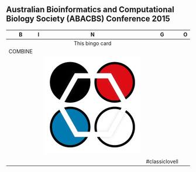 ## Australian Bioinformatics and Computational Biology Society (ABACBS) Conference 2015

| B                | I                       | N                                                       | G                                                   | O                    |  
| :-----------:    | :-------------:         | :-------------:                                         | :-------------:                                     | :-------------:      |  
| |                  |        This bingo card                             |          |  
|COMBINE   |  |                |        |                |  
|         |               | <a href="http://www.abacbs.org/conference"><img src="abacbs.png"></a> |        |  |  
|     |          |                    |      |             |  
|       |      |    | #classiclovell  |     |  
